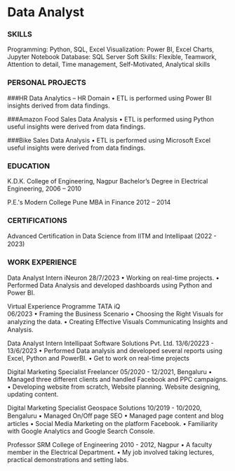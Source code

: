 # Data Analyst

### SKILLS
  Programming: Python, SQL, Excel 
  Visualization: Power BI, Excel Charts, Jupyter Notebook
  Database: SQL Server
  Soft Skills: Flexible, Teamwork, Attention to detail, Time management, Self-Motivated, Analytical skills	

### PERSONAL PROJECTS
  ###HR Data Analytics – HR Domain
•	ETL is performed using Power BI insights derived from data findings.

  ###Amazon Food Sales Data Analysis
•	ETL is performed using Python useful insights were derived from data findings.

  ###Bike Sales Data Analysis
•	ETL is performed using Microsoft Excel useful insights were derived from data findings.


 ### EDUCATION
 K.D.K. College of Engineering, Nagpur
 Bachelor’s Degree in Electrical Engineering, 
 2006 – 2010

 P.E.'s Modern College Pune
 MBA in Finance 
 2012 – 2014

### CERTIFICATIONS
Advanced Certiﬁcation in Data Science from IITM and    Intellipaat (2022 - 2023)

### WORK EXPERIENCE
Data Analyst Intern
iNeuron 
28/7/2023
•	Working on real-time projects.
•	Performed Data Analysis and developed dashboards using Python and Power BI.

Virtual Experience Programme
TATA iQ   
06/2023
•	Framing the Business Scenario
•	Choosing the Right Visuals for analyzing the data.
•	Creating Eﬀective Visuals Communicating Insights and Analysis.

Data Analyst Intern
Intellipaat Software Solutions Pvt. Ltd.
13/6/20223 - 13/6/2023
•	Performed Data analysis and developed several reports using Excel, Python and PowerBI. 
•	Get to work on real-time projects

Digital Marketing Specialist
Freelancer
05/2020 - 12/2021, Bengaluru
•	Managed three different clients and handled Facebook and PPC campaigns.
•	Developing website from scratch, Website planning. Website designing, updating content.

Digital Marketing Specialist
Geospace Solutions
10/2019 - 10/2020, Bengaluru
•	Managed On/Oﬀ page SEO
•	Managed page content and blog articles
•	Social Media Marketing on the platform Facebook.
•	Familiarity with Google Analytics and Google Search Console.

Professor
SRM College of Engineering
2010 - 2012, Nagpur
•	A faculty member in the Electrical Department.
•	My job involved taking lectures, practical demonstrations and setting labs.




 


